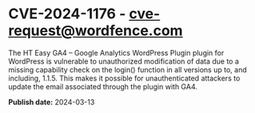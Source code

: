 # CVE-2024-1176 - cve-request@wordfence.com

The HT Easy GA4 – Google Analytics WordPress Plugin plugin for WordPress is vulnerable to unauthorized modification of data due to a missing capability check on the login() function in all versions up to, and including, 1.1.5. This makes it possible for unauthenticated attackers to update the email associated through the plugin with GA4.

**Publish date:** 2024-03-13
